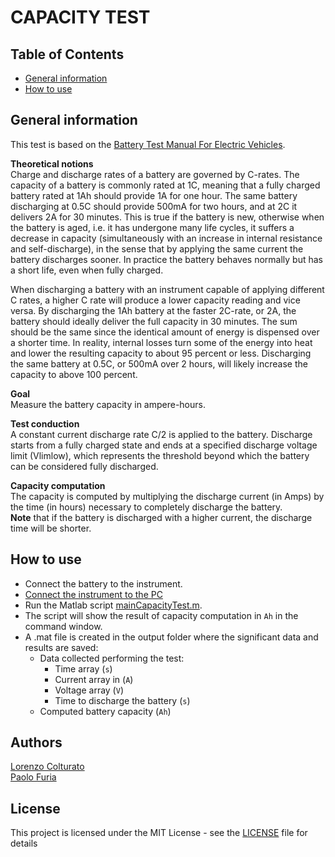 # CAPACITY TEST


## Table of Contents
- [General information](#general-information)
- [How to use](#how-to-use)

## General information
This test is based on the [Battery Test Manual For Electric Vehicles](https://www.osti.gov/biblio/1186745).

**Theoretical notions**\
Charge and discharge rates of a battery are governed by C-rates. The capacity of a battery is commonly rated at 1C, meaning that a fully charged battery rated at 1Ah should provide 1A for one hour. The same battery discharging at 0.5C should provide 500mA for two hours, and at 2C it delivers 2A for 30 minutes.
This is true if the battery is new, otherwise when the battery is aged, i.e. it has undergone many life cycles, it suffers a decrease in capacity (simultaneously with an increase in internal resistance and self-discharge), in the sense that by applying the same current the battery discharges sooner.
In practice the battery behaves normally but has a short life, even when fully charged.

When discharging a battery with an instrument capable of applying different C rates, a higher C rate will produce a lower capacity reading and vice versa. By discharging the 1Ah battery at the faster 2C-rate, or 2A, the battery should ideally deliver the full capacity in 30 minutes. The sum should be the same since the identical amount of energy is dispensed over a shorter time. In reality, internal losses turn some of the energy into heat and lower the resulting capacity to about 95 percent or less. Discharging the same battery at 0.5C, or 500mA over 2 hours, will likely increase the capacity to above 100 percent.

**Goal**\
Measure the battery capacity in ampere-hours.

**Test conduction**\
A constant current discharge rate C/2 is applied to the battery. Discharge starts from a fully charged state and ends at a specified discharge voltage limit (Vlimlow), which represents the threshold beyond which the battery can be considered fully discharged.

**Capacity computation**\
The capacity is computed by multiplying the discharge current (in Amps) by the time (in hours) necessary to completely discharge the battery.\
**Note** that if the battery is discharged with a higher current, the discharge time will be shorter.

## How to use
- Connect the battery to the instrument.
- [Connect the instrument to the PC](../../DOCS/Keysight_regenerative_power_supply/Interface_Connections.pdf)
- Run the Matlab script [mainCapacityTest.m](mainCapacityTest.m).
- The script will show the result of capacity computation in `Ah` in the command window.
- A .mat file is created in the output folder where the significant data and results are saved:
  - Data collected performing the test:
    - Time array (`s`)
    - Current array in (`A`)
    - Voltage array (`V`)
    - Time to discharge the battery (`s`)
  - Computed battery capacity (`Ah`)


## Authors
[Lorenzo Colturato](https://github.com/lorecol)\
[Paolo Furia](https://github.com/paolofuria99)


## License
This project is licensed under the MIT License - see the [LICENSE](../../LICENSE) file for details